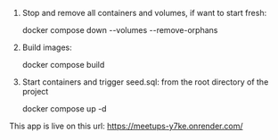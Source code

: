 1. Stop and remove all containers and volumes, if want to start fresh:

    docker compose down --volumes --remove-orphans

2. Build images:

    docker compose build

3. Start containers and trigger seed.sql: from the root directory of the project

    docker compose up -d

This app is live on this url: https://meetups-y7ke.onrender.com/
